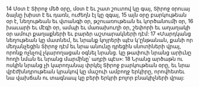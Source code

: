 14 Մօտ է Տիրոջ մեծ օրը,
մօտ է եւ շատ շուտով կը գայ,
Տիրոջ օրուայ ձայնը խիստ է եւ դառն,
ուժեղն էլ կը զգայ,
15 այն օրը բարկութեան օր է,
նեղութեան եւ վտանգի օր,
թշուառութեան եւ կործանումի օր,
16 խաւարի եւ մէգի օր,
ամպի եւ մառախուղի օր,
շեփորի եւ աղաղակի օր
ամուր քաղաքների եւ բարձր աշտարակների դէմ:
17 «Մարդկանց նեղութեան կը մատնեմ,
եւ նրանք կոյրերի պէս կ՚ընթանան,
քանի որ մեղանչեցին Տիրոջ դէմ
եւ նրա անունը դրեցին սնոտիների վրայ,
որոնք ոչնչով չկարողացան օգնել նրանց.
կը թափուի նրանց արիւնը հողի նման
եւ նրանց մարմինը՝ աղբի պէս»:
18 Նրանց արծաթն ու ոսկին նրանց չի կարողանայ փրկել Տիրոջ բարկութեան օրը,
եւ նրա վրէժխնդրութեան կրակով կը մաշուի ամբողջ երկիրը,
որովհետեւ նա վախճան ու տագնապ կը բերի
երկրի բոլոր բնակիչների վրայ:

